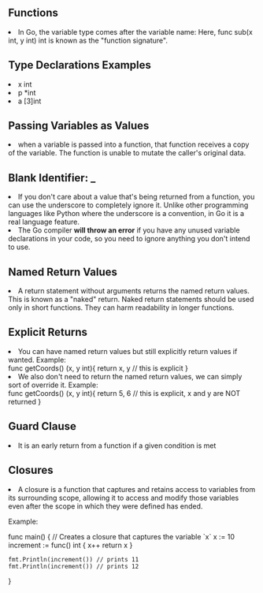 ## Functions
<li>In Go, the variable type comes after the variable name: Here, func sub(x int, y int) int is known as the "function signature".</li>

## Type Declarations Examples
<li>x int</li>
<li>p *int</li>
<li>a [3]int</li>

## Passing Variables as Values
<li>when a variable is passed into a function, that function receives a copy of the variable. The function is unable to mutate the caller's original data.</li>

## Blank Identifier: _
<li>If you don't care about a value that's being returned from a function, you can use the underscore to completely ignore it. Unlike other programming languages like Python
where the underscore is a convention, in Go it is a real language feature.
</li>
<li>The Go compiler <strong>will throw an error</strong> if you have any unused variable declarations in your code, so you need to ignore anything you don't intend to use.</li>

## Named Return Values
<li>A return statement without arguments returns the named return values. This is known as a "naked" return.
Naked return statements should be used only in short functions. They can harm readability in longer functions.</li>

## Explicit Returns
<li>You can have named return values but still explicitly return values if wanted. Example:</li>
func getCoords() (x, y int){
  return x, y // this is explicit
}
<li>We also don't need to return the named return values, we can simply sort of override it. Example: </li>
func getCoords() (x, y int){
  return 5, 6 // this is explicit, x and y are NOT returned
}

## Guard Clause
<li>It is an early return from a function if a given condition is met</li>

## Closures
<li>A closure is a function that captures and retains access to variables from its surrounding scope, allowing it to access and modify those variables even after the scope in which they were defined has ended.</li>
<p>Example: </p>
func main() {
    // Creates a closure that captures the variable `x`
    x := 10
    increment := func() int {
        x++
        return x
    }

    fmt.Println(increment()) // prints 11
    fmt.Println(increment()) // prints 12
}